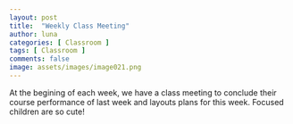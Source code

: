 ```yaml
---
layout: post
title:  "Weekly Class Meeting"
author: luna
categories: [ Classroom ]
tags: [ Classroom ]
comments: false
image: assets/images/image021.png
---
```


At the begining of each week, we have a class meeting to conclude their course performance of last week and layouts plans for this week. Focused children are so cute!
